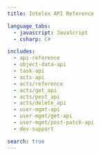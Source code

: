 ```yaml
---
title: Intelex API Reference

language_tabs:
  - javascript: JavaScript
  - csharp: C#

includes:
  - api-reference
  - object-data-api
  - task-api
  - acts-api
  - acts/reference
  - acts/get_api
  - acts/post_api
  - acts/delete_api
  - user-mgmt-api
  - user-mgmt/get-api
  - user-mgmt/post-patch-api
  - dev-support

search: true
---
```

